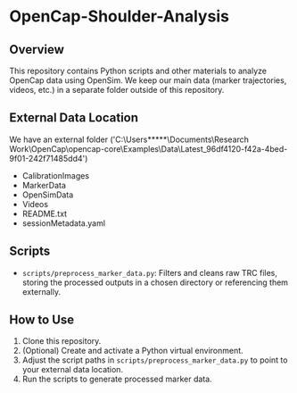 # OpenCap-Shoulder-Analysis

## Overview
This repository contains Python scripts and other materials to analyze OpenCap data 
using OpenSim. We keep our main data (marker trajectories, videos, etc.) in a separate 
folder outside of this repository.

## External Data Location
We have an external folder ('C:\Users\*****\Documents\Research Work\OpenCap\opencap-core\Examples\Data\Latest_96df4120-f42a-4bed-9f01-242f71485dd4')
- CalibrationImages
- MarkerData
- OpenSimData
- Videos
- README.txt
- sessionMetadata.yaml

## Scripts
- `scripts/preprocess_marker_data.py`: Filters and cleans raw TRC files, storing the 
  processed outputs in a chosen directory or referencing them externally.

## How to Use
1. Clone this repository.
2. (Optional) Create and activate a Python virtual environment.
3. Adjust the script paths in `scripts/preprocess_marker_data.py` to point to your 
   external data location.
4. Run the scripts to generate processed marker data.

